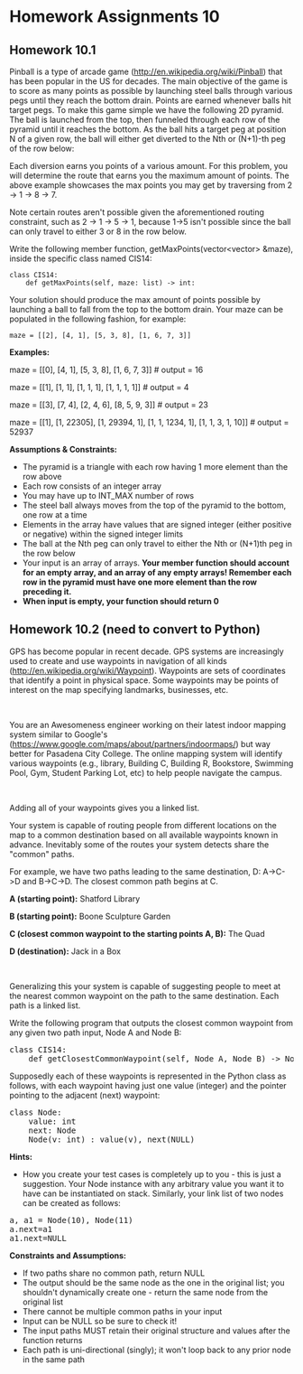 # Homework Assignments 10

## Homework 10.1
Pinball is a type of arcade game (http://en.wikipedia.org/wiki/Pinball) that has been popular in the US for 
decades. The main objective of the game is to score as many points as possible by launching steel balls through various 
pegs until they reach the bottom drain. Points are earned whenever balls hit target pegs. To make this game simple we 
have the following 2D pyramid. The ball is launched from the top, then funneled through each row of the pyramid until 
it reaches the bottom. As the ball hits a target peg at position N of a given row, the ball will either get diverted 
to the Nth or (N+1)-th peg of the row below:

Each diversion earns you points of a various amount. For this problem, you will determine the route that earns you the 
maximum amount of points. The above example showcases the max points you may get by traversing from 2 -> 1 -> 8 -> 7.

Note certain routes aren't possible given the aforementioned routing constraint, such as 2 -> 1 -> 5 -> 1, because 1->5 
isn't possible since the ball can only travel to either 3 or 8 in the row below.

Write the following member function, getMaxPoints(vector<vector<int>> &maze), inside the specific class named CIS14:

```
class CIS14:
    def getMaxPoints(self, maze: list) -> int:
```

Your solution should produce the max amount of points possible by launching a ball to fall from the top to the bottom 
drain. Your maze can be populated in the following fashion, for example:

```
maze = [[2], [4, 1], [5, 3, 8], [1, 6, 7, 3]] 
```

**Examples:**

maze = [[0], [4, 1], [5, 3, 8], [1, 6, 7, 3]]  # output = 16

maze = [[1], [1, 1], [1, 1, 1], [1, 1, 1, 1]]  # output = 4

maze = [[3], [7, 4], [2, 4, 6], [8, 5, 9, 3]]  # output = 23

maze = [[1], [1, 22305], [1, 29394, 1], [1, 1, 1234, 1], [1, 1, 3, 1, 10]]  # output = 52937

**Assumptions & Constraints:**

* The pyramid is a triangle with each row having 1 more element than the row above
* Each row consists of an integer array
* You may have up to INT_MAX number of rows
* The steel ball always moves from the top of the pyramid to the bottom, one row at a time
* Elements in the array have values that are signed integer (either positive or negative) within the signed integer 
limits
* The ball at the Nth peg can only travel to either the Nth or (N+1)th peg in the row below
* Your input is an array of arrays. **Your member function should account for an empty array, and an array 
of any empty arrays! Remember each row in the pyramid must have one more element than the row preceding it.**
* __When input is empty, your function should return 0__

## Homework 10.2 (need to convert to Python)
GPS has become popular in recent decade. GPS systems are increasingly used to create and use waypoints in navigation of 
all kinds (http://en.wikipedia.org/wiki/Waypoint). Waypoints are sets of coordinates that 
identify a point in physical space. Some waypoints may be points of interest on the map specifying landmarks, 
businesses, etc. 

<br />

You are an Awesomeness engineer working on their latest indoor mapping system similar to Google's 
(https://www.google.com/maps/about/partners/indoormaps/) but way better for Pasadena City College. The online mapping 
system will identify various waypoints (e.g., library, Building C, Building R, Bookstore, Swimming Pool, Gym, Student 
Parking Lot, etc) to help people navigate the campus. 

<br />

Adding all of your waypoints gives you a linked list.

Your system is capable of routing people from different locations on the map to a common destination based on all 
available waypoints known in advance. Inevitably some of the routes your system detects share the "common" paths.

For example, we have two paths leading to the same destination, D: A->C->D and B->C->D. The closest 
common path begins at C.

**A (starting point):** Shatford Library

**B (starting point):** Boone Sculpture Garden

**C (closest common waypoint to the starting points A, B):** The Quad

**D (destination):** Jack in a Box

<br />

Generalizing this your system is capable of suggesting people to meet at the nearest common waypoint on the path to 
the same destination. Each path is a linked list.

Write the following program that outputs the closest common waypoint from any given two path input, Node A and Node B:

<pre>
class CIS14:
    def getClosestCommonWaypoint(self, Node A, Node B) -> Node:
</pre>

Supposedly each of these waypoints is represented in the Python class as follows, with each waypoint having just one 
value (integer) and the pointer pointing to the adjacent (next) waypoint:

<pre>
class Node:
    value: int
    next: Node
    Node(v: int) : value(v), next(NULL)
</pre>

**Hints:**

* How you create your test cases is completely up to you - this is just a suggestion. Your Node instance with any 
arbitrary value you want it to have can be instantiated on stack. Similarly, your link list of two nodes can be created 
as follows:

<pre>
a, a1 = Node(10), Node(11)
a.next=a1
a1.next=NULL
</pre>

**Constraints and Assumptions:**

* If two paths share no common path, return NULL
* The output should be the same node as the one in the original list; you shouldn't dynamically create one - return the 
same node from the original list
* There cannot be multiple common paths in your input
* Input can be NULL so be sure to check it!
* The input paths MUST retain their original structure and values after the function returns
* Each path is uni-directional (singly); it won't loop back to any prior node in the same path